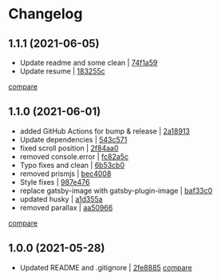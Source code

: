 # Changelog

## 1.1.1 (2021-06-05)

* Update readme and some clean | [74f1a59](https://github.com/buligadragos/portfolio/commit/74f1a5906ddc3e0da0eb0b8bb26647f8153cfce8)
* Update resume | [183255c](https://github.com/buligadragos/portfolio/commit/183255cdf017d761c4729549baa1bdbce85250de)

[compare](https://github.com/buligadragos/portfolio/compare/1.1.0...1.1.1)

## 1.1.0 (2021-06-01)

* added GitHub Actions for bump & release | [2a18913](https://github.com/buligadragos/portfolio/commit/2a1891301eb5efc687e059405ea636842b377725)
* Update dependencies | [543c571](https://github.com/buligadragos/portfolio/commit/543c57188504c489d392c2cede2a8e1b8d69e759)
* fixed scroll position | [2f84aa0](https://github.com/buligadragos/portfolio/commit/2f84aa0dad41a3cfec44063547355e52436ada87)
* removed console.error | [fc82a5c](https://github.com/buligadragos/portfolio/commit/fc82a5ca6cfdcff4acf59a563e6b628d67ab3bd4)
* Typo fixes and clean | [6b53cb0](https://github.com/buligadragos/portfolio/commit/6b53cb0408d1be0eca24d182f774294c79460386)
* removed prismjs | [bec4008](https://github.com/buligadragos/portfolio/commit/bec4008532abc4a0dfd0186a74ece0ecc8d54beb)
* Style fixes | [987e476](https://github.com/buligadragos/portfolio/commit/987e47685555ca361601a91f8ae447099aa5756f)
* replace gatsby-image with gatsby-plugin-image | [baf33c0](https://github.com/buligadragos/portfolio/commit/baf33c0c69bb6360fc1f5343486fb05d992367b2)
* updated husky | [a1d355a](https://github.com/buligadragos/portfolio/commit/a1d355afb08f1b0697e5a81ef0e992190cb64276)
* removed parallax | [aa50966](https://github.com/buligadragos/portfolio/commit/aa50966eaf1eea3368fe0b85d8e1c306c3a94186)

[compare](https://github.com/buligadragos/portfolio/compare/1.0.0...1.1.0)

## 1.0.0 (2021-05-28)

* Updated README and .gitignore | [2fe8885](https://github.com/buligadragos/portfolio/commit/2fe88854ab8bb6e2775dee0b65e96d526ba1ceb6)
[compare](https://github.com/buligadragos/portfolio/compare/f32062460ecd2e5e66aeaac0e0e1e0292772005f...2fe88854ab8bb6e2775dee0b65e96d526ba1ceb6)
